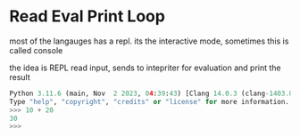 # Read Eval Print Loop

most of the langauges has a repl. its the interactive mode, sometimes this is called console

the idea is REPL read input, sends to intepriter for evaluation and print the result

```py
Python 3.11.6 (main, Nov  2 2023, 04:39:43) [Clang 14.0.3 (clang-1403.0.22.14.1)] on darwin
Type "help", "copyright", "credits" or "license" for more information.
>>> 10 + 20
30
>>>
```

